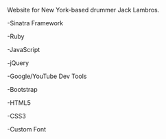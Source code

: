 Website for New York-based drummer Jack Lambros.

-Sinatra Framework

-Ruby

-JavaScript

-jQuery

-Google/YouTube Dev Tools

-Bootstrap

-HTML5

-CSS3

-Custom Font
